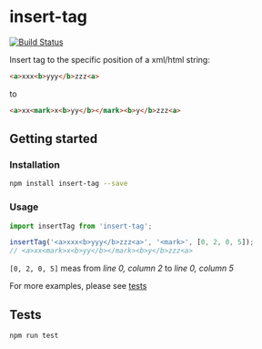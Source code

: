 # insert-tag

[![Build Status](https://travis-ci.org/xcatliu/insert-tag.svg?branch=master)](https://travis-ci.org/xcatliu/insert-tag)

Insert tag to the specific position of a xml/html string:

```html
<a>xxx<b>yyy</b>zzz<a>
```

to

```html
<a>xx<mark>x<b>yy</b></mark><b>y</b>zzz<a>
```

## Getting started

### Installation

```bash
npm install insert-tag --save
```

### Usage

```js
import insertTag from 'insert-tag';

insertTag('<a>xxx<b>yyy</b>zzz<a>', '<mark>', [0, 2, 0, 5]);
// <a>xx<mark>x<b>yy</b></mark><b>y</b>zzz<a>
```

`[0, 2, 0, 5]` meas from *line 0, column 2* to *line 0, column 5*

For more examples, please see [tests](./test/index.ts)

## Tests

```bash
npm run test
```
